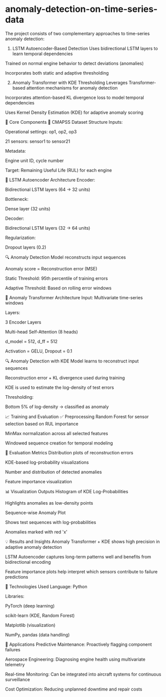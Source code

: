 # anomaly-detection-on-time-series-data
The project consists of two complementary approaches to time-series anomaly detection:

1. LSTM Autoencoder-Based Detection
Uses bidirectional LSTM layers to learn temporal dependencies

Trained on normal engine behavior to detect deviations (anomalies)

Incorporates both static and adaptive thresholding

2. Anomaly Transformer with KDE Thresholding
Leverages Transformer-based attention mechanisms for anomaly detection

Incorporates attention-based KL divergence loss to model temporal dependencies

Uses Kernel Density Estimation (KDE) for adaptive anomaly scoring

🧠 Core Components
🔹 CMAPSS Dataset Structure
Inputs:

Operational settings: op1, op2, op3

21 sensors: sensor1 to sensor21

Metadata:

Engine unit ID, cycle number

Target: Remaining Useful Life (RUL) for each engine

🔹 LSTM Autoencoder Architecture
Encoder:

Bidirectional LSTM layers (64 → 32 units)

Bottleneck:

Dense layer (32 units)

Decoder:

Bidirectional LSTM layers (32 → 64 units)

Regularization:

Dropout layers (0.2)

🔍 Anomaly Detection
Model reconstructs input sequences

Anomaly score = Reconstruction error (MSE)

Static Threshold: 95th percentile of training errors

Adaptive Threshold: Based on rolling error windows

🔹 Anomaly Transformer Architecture
Input: Multivariate time-series windows

Layers:

3 Encoder Layers

Multi-head Self-Attention (8 heads)

d_model = 512, d_ff = 512

Activation = GELU, Dropout = 0.1

🔍 Anomaly Detection with KDE
Model learns to reconstruct input sequences

Reconstruction error + KL divergence used during training

KDE is used to estimate the log-density of test errors

Thresholding:

Bottom 5% of log-density → classified as anomaly

📈 Training and Evaluation
✅ Preprocessing
Random Forest for sensor selection based on RUL importance

MinMax normalization across all selected features

Windowed sequence creation for temporal modeling

🧪 Evaluation Metrics
Distribution plots of reconstruction errors

KDE-based log-probability visualizations

Number and distribution of detected anomalies

Feature importance visualization

📊 Visualization Outputs
Histogram of KDE Log-Probabilities

Highlights anomalies as low-density points

Sequence-wise Anomaly Plot

Shows test sequences with log-probabilities

Anomalies marked with red 'x'

💡 Results and Insights
Anomaly Transformer + KDE shows high precision in adaptive anomaly detection

LSTM Autoencoder captures long-term patterns well and benefits from bidirectional encoding

Feature importance plots help interpret which sensors contribute to failure predictions

🔧 Technologies Used
Language: Python

Libraries:

PyTorch (deep learning)

scikit-learn (KDE, Random Forest)

Matplotlib (visualization)

NumPy, pandas (data handling)

💼 Applications
Predictive Maintenance: Proactively flagging component failures

Aerospace Engineering: Diagnosing engine health using multivariate telemetry

Real-time Monitoring: Can be integrated into aircraft systems for continuous surveillance

Cost Optimization: Reducing unplanned downtime and repair costs
